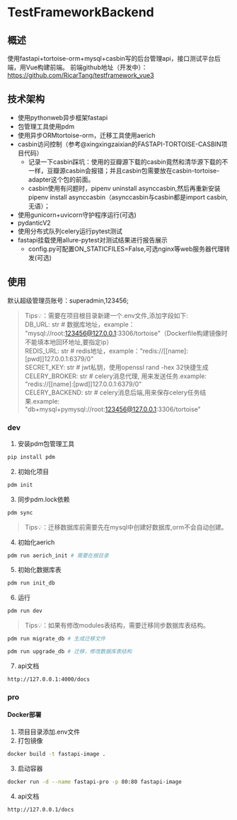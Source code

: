 # TestFrameworkBackend

## 概述
使用fastapi+tortoise-orm+mysql+casbin写的后台管理api，接口测试平台后端，用Vue构建前端。
前端github地址（开发中）：https://github.com/RicarTang/testframework_vue3
## 技术架构
- 使用pythonweb异步框架fastapi
- 包管理工具使用pdm
- 使用异步ORMtortoise-orm，迁移工具使用aerich
- casbin访问控制（参考@xingxingzaixian的FASTAPI-TORTOISE-CASBIN项目代码）
    - 记录一下casbin踩坑：使用的豆瓣源下载的casbin竟然和清华源下载的不一样，豆瓣源casbin会报错；并且casbin包需要放在casbin-tortoise-adapter这个包的前面。
    - casbin使用有问题时，pipenv uninstall asynccasbin,然后再重新安装pipenv install asynccasbin（asynccasbin与casbin都是import casbin,无语）；
- 使用gunicorn+uvicorn守护程序运行(可选)
- pydanticV2
- 使用分布式队列celery运行pytest测试
- fastapi挂载使用allure-pytest对测试结果进行报告展示
    - config.py可配置ON_STATICFILES=False,可选nginx等web服务器代理转发(可选)
## 使用
默认超级管理员账号：superadmin,123456;
> Tips💡：需要在项目根目录新建一个.env文件,添加字段如下:<br>
>   DB_URL: str   # 数据库地址，example： "mysql://root:123456@127.0.0.1:3306/tortoise"（Dockerfile构建镜像时不能填本地回环地址,要指定ip）<br>
>   REDIS_URL: str  # redis地址，example："redis://[[name]:[pwd]]127.0.0.1:6379/0"<br>
>   SECRET_KEY: str  # jwt私钥，使用openssl rand -hex 32快捷生成<br>
>   CELERY_BROKER: str  # celery消息代理, 用来发送任务.example: "redis://[[name]:[pwd]]127.0.0.1:6379/0"<br>
>   CELERY_BACKEND: str  # celery消息后端,用来保存celery任务结果.example: "db+mysql+pymysql://root:123456@127.0.0.1:3306/tortoise"
### dev
1. 安装pdm包管理工具
```Bash
pip install pdm
```
2. 初始化项目
```Bash
pdm init
```
3. 同步pdm.lock依赖
```Bash
pdm sync
```
> Tips💡：迁移数据库前需要先在mysql中创建好数据库,orm不会自动创建。
4. 初始化aerich
```Bash
pdm run aerich_init # 需要在根目录
```
5. 初始化数据库表
```Bash
pdm run init_db
```
6. 运行
```Bash
pdm run dev
```
> Tips💡：如果有修改modules表结构，需要迁移同步数据库表结构。

```Bash
pdm run migrate_db # 生成迁移文件
```
```Bash
pdm run upgrade_db # 迁移，修改数据库表结构
```
7. api文档
```Text
http://127.0.0.1:4000/docs
```
### pro
#### Docker部署
1. 项目目录添加.env文件
2. 打包镜像
```Bash
docker build -t fastapi-image .
```
3. 启动容器
```Bash
docker run -d --name fastapi-pro -p 80:80 fastapi-image
```
4. api文档
```Text
http://127.0.0.1/docs
```